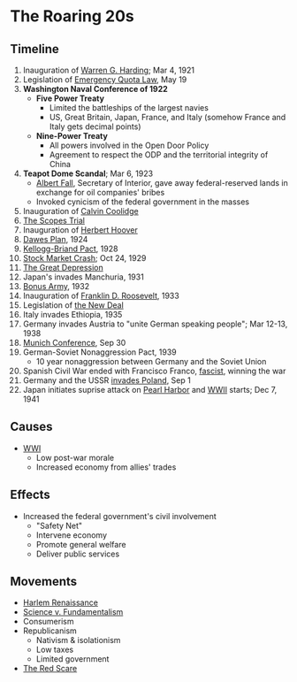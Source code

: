 # The Roaring 20s
## Timeline
1. Inauguration of [Warren G. Harding](../people/harding_warren.md); Mar 4, 1921
2. Legislation of [Emergency Quota Law](../policies/emergency_quota_law.md), May 19
3. **Washington Naval Conference of 1922**
    - **Five Power Treaty**
        - Limited the battleships of the largest navies
        - US, Great Britain, Japan, France, and Italy (somehow France and Italy gets decimal points)
    - **Nine-Power Treaty**
        - All powers involved in the Open Door Policy
        - Agreement to respect the ODP and the territorial integrity of China
4. **Teapot Dome Scandal**; Mar 6, 1923
    - <ins>Albert Fall</ins>, Secretary of Interior, gave away federal-reserved lands in exchange for oil companies' bribes
    - Invoked cynicism of the federal government in the masses
5. Inauguration of [Calvin Coolidge](../people/coolidge_calvin.md)
6. [The Scopes Trial](../events/scopes_trial.md)
7. Inauguration of [Herbert Hoover](../people/hoover_herbert.md)
8. [Dawes Plan](../policies/dawes_plan.md), 1924
9. [Kellogg-Briand Pact](../policies/kellogg-briand.md), 1928
10. [Stock Market Crash](../events/stock_market_crash.md); Oct 24, 1929
11. [The Great Depression](../events/great_depression.md)
12. Japan's invades Manchuria, 1931
13. [Bonus Army](../events/bonus_march.md), 1932
14. Inauguration of [Franklin D. Roosevelt](../people/roosevelt_franklin.md), 1933
15. Legislation of [the New Deal](../policies/new_deal.md)
16. Italy invades Ethiopia, 1935
17. Germany invades Austria to "unite German speaking people"; Mar 12-13, 1938
18. [Munich Conference](munich_conference.md), Sep 30
19. German-Soviet Nonaggression Pact, 1939
    - 10 year nonaggression between Germany and the Soviet Union
20. Spanish Civil War ended with Francisco Franco, [fascist](../policies/fascism.md), winning the war
21. Germany and the USSR [invades Poland](../events/invasion_poland.md), Sep 1
22. Japan initiates suprise attack on [Pearl Harbor](../events/pearl_harbor.md) and [WWII](../events/wwii.md) starts; Dec 7, 1941

## Causes
- [WWI](../events/wwi.md)
    - Low post-war morale
    - Increased economy from allies' trades

## Effects
- Increased the federal government's civil involvement
    - "Safety Net"
    - Intervene economy
    - Promote general welfare
    - Deliver public services

## Movements
- [Harlem Renaissance](../events/harlem_renaissance.md)
- [Science v. Fundamentalism](../events/scopes_trial.md)
- Consumerism
- Republicanism
    - Nativism & isolationism
    - Low taxes
    - Limited government
- [The Red Scare](../events/red_scare.md)
